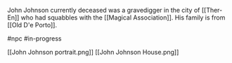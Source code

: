 John Johnson currently deceased was a gravedigger in the city of [[Ther-En]] who had squabbles with the [[Magical Association]].
His family is from [[Old D'e Porto]].

#npc #in-progress 

[[John Johnson portrait.png]]
[[John Johnson House.png]]
